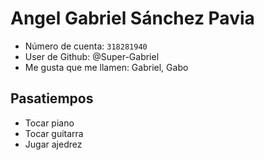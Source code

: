 # Angel Gabriel Sánchez Pavia

- Número de cuenta: `318281940`
- User de Github: @Super-Gabriel
- Me gusta que me llamen: Gabriel, Gabo

## Pasatiempos

- Tocar piano
- Tocar guitarra
- Jugar ajedrez
